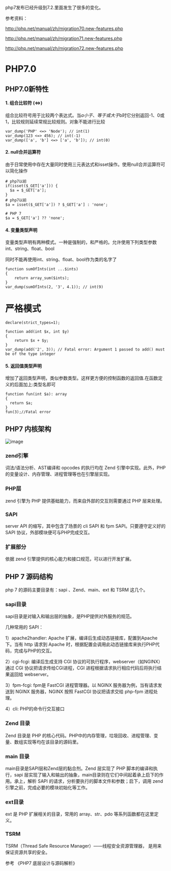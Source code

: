 php7发布已经升级到7.2.里面发生了很多的变化。

参考资料：

http://php.net/manual/zh/migration70.new-features.php

http://php.net/manual/zh/migration71.new-features.php

http://php.net/manual/zh/migration72.new-features.php

# PHP7.0
## PHP7.0新特性
#### 1. 组合比较符 (<=>)
组合比较符号用于比较两个表达式。当$a小于、等于或大于$b时它分别返回-1、0或1，比较规则延续常规比较规则。对象不能进行比较

```
var_dump('PHP' <=> 'Node'); // int(1)
var_dump(123 <=> 456); // int(-1)
var_dump(['a', 'b'] <=> ['a', 'b']); // int(0)
```
#### 2. null合并运算符
由于日常使用中存在大量同时使用三元表达式和isset操作。使用null合并运算符可以简化操作

```
# php7以前
if(isset($_GET['a'])) {
  $a = $_GET['a'];
}
# php7以前
$a = isset($_GET['a']) ? $_GET['a'] : 'none';

# PHP 7
$a = $_GET['a'] ?? 'none';
```
#### 4. 变量类型声明
变量类型声明有两种模式。一种是强制的，和严格的。允许使用下列类型参数int、string、float、bool

同时不能再使用int、string、float、bool作为类的名字了

```
function sumOfInts(int ...$ints)
{
    return array_sum($ints);
}
var_dump(sumOfInts(2, '3', 4.1)); // int(9)
```
# 严格模式
```
declare(strict_types=1);

function add(int $x, int $y)
{
    return $x + $y;
}
var_dump(add('2', 3)); // Fatal error: Argument 1 passed to add() must be of the type integer
```
#### 5. 返回值类型声明
增加了返回类型声明，类似参数类型。这样更方便的控制函数的返回值.在函数定义的后面加上:类型名即可

```
function fun(int $a): array
{
  return $a;
}
fun(3);//Fatal error
```

## PHP7 内核架构
![image](https://github.com/weilyf2017/Blog/blob/master/images/PHP7%E5%86%85%E6%A0%B8%E6%9E%B6%E6%9E%84.png)

### zend引擎
词法/语法分析、AST编译和 opcodes 的执行均在 Zend 引擎中实现。此外，PHP的变量设计、内存管理、进程管理等也在引擎层实现。

### PHP层
zend 引擎为 PHP 提供基础能力，而来自外部的交互则需要通过 PHP 层来处理。

### SAPI
server API 的缩写，其中包含了场景的 cli SAPI 和 fpm SAPI。只要遵守定义好的 SAPI 协议，外部模块便可与PHP完成交互。

### 扩展部分
依据 zend 引擎提供的核心能力和接口规范，可以进行开发扩展。

## PHP 7 源码结构
php 7 的源码主要目录有：sapi 、Zend、main、ext 和 TSRM 这几个。

### sapi目录
sapi目录是对输入和输出层的抽象，是PHP提供对外服务的规范。

几种常用的 SAPI：

1）apache2handler: Apache 扩展，编译后生成动态链接库，配置到Apache下。当有 http 请求到 Apache 时，根据配置会调用此动态链接库来执行PHP代码，完成与PHP的交互。

2）cgi-fcgi: 编译后生成支持 CGI 协议的可执行程序，webserver（如NGINX）通过 CGI 协议把请求传给CGI进程，CGI 进程根据请求执行相应代码后将执行结果返回给 webserver。

3）fpm-fcgi: fpm是 FastCGI 进程管理器。以 NGINX 服务器为例，当有请求发送到 NGINX 服务器，NGINX 按照 FastCGI 协议把请求交给 php-fpm 进程处理。

4）cli: PHP的命令行交互接口

### Zend 目录
Zend 目录是 PHP 的核心代码。PHP中的内存管理，垃圾回收、进程管理、变量、数组实现等均在该目录的源码里。

### main 目录
main目录是SAPI层和Zend层的黏合剂。Zend 层实现了 PHP 脚本的编译和执行，sapi 层实现了输入和输出的抽象，main目录则在它们中间起着承上启下的作用。承上，解析 SAPI 的请求，分析要执行的脚本文件和参数；启下，调用 zend 引擎之前，完成必要的模块初始化等工作。

### ext目录
ext 是 PHP 扩展相关的目录，常用的 array、str、pdo 等系列函数都在这里定义。

### TSRM
TSRM（Thread Safe Resource Manager）——线程安全资源管理器， 是用来保证资源共享的安全。

参考 
《PHP7 底层设计与源码解析》
